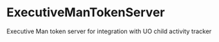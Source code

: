 # ExecutiveManTokenServer
Executive Man token server for integration with UO child activity tracker
